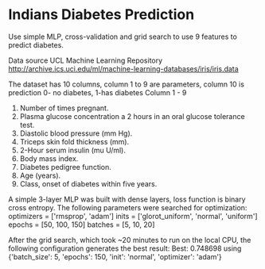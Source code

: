 # Indians Diabetes Prediction

Use simple MLP, cross-validation and grid search to use 9 features to predict diabetes.

Data source UCL Machine Learning Repository
http://archive.ics.uci.edu/ml/machine-learning-databases/iris/iris.data

The dataset has 10 columns, column 1 to 9 are parameters, column 10 is prediction 0- no diabetes, 1-has diabetes
Column 1 - 9
1. Number of times pregnant.
2.  Plasma glucose concentration a 2 hours in an oral glucose tolerance test.
3.  Diastolic blood pressure (mm Hg).
4.  Triceps skin fold thickness (mm).
5.  2-Hour serum insulin (mu U/ml).
6.  Body mass index.
7.  Diabetes pedigree function.
8.  Age (years).
9.  Class, onset of diabetes within five years.

A simple 3-layer MLP was built with dense layers, loss function is binary cross entropy.
The following parameters were searched for optimization: 
optimizers = ['rmsprop', 'adam']
inits = ['glorot_uniform', 'normal', 'uniform']
epochs = [50, 100, 150]
batches = [5, 10, 20]

After the grid search, which took ~20 minutes to run on the local CPU, the following configuration generates the best result:
Best: 0.748698 using {'batch_size': 5, 'epochs': 150, 'init': 'normal', 'optimizer': 'adam'}